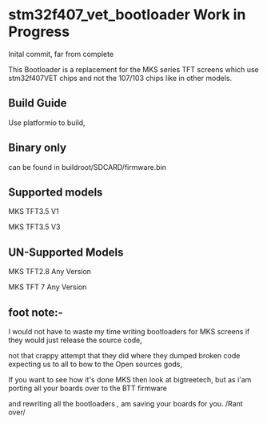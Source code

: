 # stm32f407_vet_bootloader Work in Progress

Inital commit, far from complete

This Bootloader is a replacement for the MKS series TFT screens which use stm32f407VET chips and not the 107/103 chips like in other models.

## Build Guide
Use platformio to build, 


## Binary only
can be found in buildroot/SDCARD/firmware.bin 

## Supported models
MKS TFT3.5  V1

MKS TFT3.5  V3

## UN-Supported Models
MKS TFT2.8 Any Version

MKS TFT 7 Any Version 


## foot note:-
I would not have to waste my time writing bootloaders for MKS screens if they would just release the source code, 

not that crappy attempt that they did where they dumped  broken code expecting us to all to bow to the Open sources gods,

If you want to see how it's done MKS then look at bigtreetech, but as i'am porting all your boards over to the BTT firmware 

and rewriting all the bootloaders , am saving your boards for you. 
/Rant over/